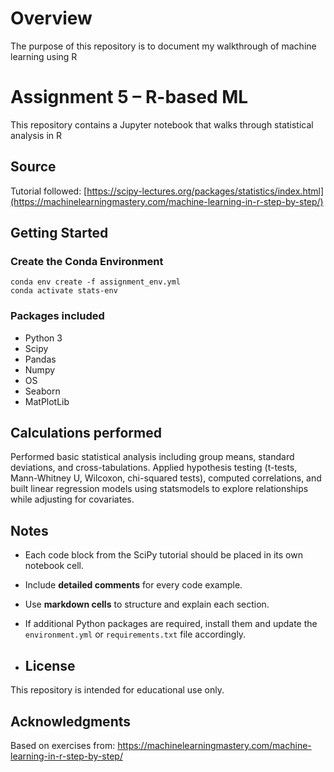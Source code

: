 # Overview
The purpose of this repository is to document my walkthrough of machine learning using R
 
# Assignment 5 – R-based ML
 
This repository contains a Jupyter notebook that walks through statistical analysis in R
 
## Source
 
Tutorial followed:
[https://scipy-lectures.org/packages/statistics/index.html](https://machinelearningmastery.com/machine-learning-in-r-step-by-step/)
 
## Getting Started
 
### Create the Conda Environment
 
```
conda env create -f assignment_env.yml
conda activate stats-env
```
 
### Packages included
- Python 3
- Scipy
- Pandas
- Numpy
- OS
- Seaborn
- MatPlotLib
 
## Calculations performed
Performed basic statistical analysis including group means, standard deviations, and cross-tabulations. Applied hypothesis testing (t-tests, Mann-Whitney U, Wilcoxon, chi-squared tests), computed correlations, and built linear regression models using statsmodels to explore relationships while adjusting for covariates.
 
## Notes
- Each code block from the SciPy tutorial should be placed in its own notebook cell.
- Include **detailed comments** for every code example.
- Use **markdown cells** to structure and explain each section.
- If additional Python packages are required, install them and update the `environment.yml` or `requirements.txt` file accordingly.
 
- ## License
This repository is intended for educational use only.
 
## Acknowledgments
Based on exercises from:
https://machinelearningmastery.com/machine-learning-in-r-step-by-step/
